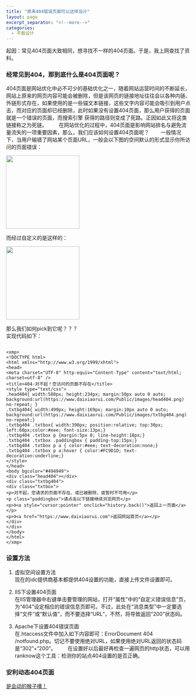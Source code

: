 ```yaml
---
title: "原来404错误页面可以这样设计"
layout: page
excerpt_separator: "<!--more-->"
categories:
  - 平面设计
---
```


起因：常见404页面大致相同，想寻找不一样的404页面。于是，我上网查找了资料。
<!--more-->
### 经常见到404，那到底什么是404页面呢？
404页面是网站优化中必不可少的基础优化之一，随着网站运营时间的不断延长，网站上原来的网页内容可能会被删除，但是该网页的链接地址往往会以各种内链、外链形式存在，如果使用的是一些锚文本链接，这些文字内容可能会吸引到用户点击，而对应的页面却已经删除，此时如果没有设置404页面，那么用户获得的页面就是一个错误的页面，而搜索引擎 获得的路径则变成了死路。正因如此又将这类链接称之为死链。
　　在网站优化的过程中，404页面是影响网站排名与避免流量流失的一项重要因素，那么，我们应该如何设置404页面呢？
　　一般情况下，当用户输错了网站某个页面URL，一般会以下图的空间默认的形式显示你所访问的页面错误：
　　
　　

<img src="https://gitee.com/chen_ke_715/jekyll-theme-basically-basic/blob/gh_pages/assets/images/404_normal.jpg" width="200px" height="200px" />
   
   而经过自定义的是这样的：  

<img src="https://gitee.com/chen_ke_715/jekyll-theme-basically-basic/blob/gh_pages/assets/images/404_unique.jpg" width="200px" height="200px" /> 
 
 那么我们如何pick到它呢？？？  
 实现代码如下：  
```

<xmp>
<!DOCTYPE html>
<html xmlns="http://www.w3.org/1999/xhtml">
<head> 
<meta charset="UTF-8" http-equiv="Content-Type" content="text/html; charset=utf-8" /> 
<title>404-对不起！您访问的页面不存在</title> 
<style type="text/css"> 
.head404{ width:580px; height:234px; margin:50px auto 0 auto; background:url(https://www.daixiaorui.com/Public/images/head404.png) no-repeat; }
.txtbg404{ width:499px; height:169px; margin:10px auto 0 auto; background:url(https://www.daixiaorui.com/Public/images/txtbg404.png) no-repeat;}
.txtbg404 .txtbox{ width:390px; position:relative; top:30px; left:60px;color:#eee; font-size:13px;}
.txtbg404 .txtbox p {margin:5px 0; line-height:18px;} 
.txtbg404 .txtbox .paddingbox { padding-top:15px;} 
.txtbg404 .txtbox p a { color:#eee; text-decoration:none;} 
.txtbg404 .txtbox p a:hover { color:#FC9D1D; text-decoration:underline;}
</style> 
</head> 
<body bgcolor="#494949">
<div class="head404"></div>
<div class="txtbg404">
<div class="txtbox">
<p>对不起，您请求的页面不存在、或已被删除、或暂时不可用</p>
<p class="paddingbox">请点击以下链接继续浏览网页</p>
<p>》<a style="cursor:pointer" οnclick="history.back()">返回上一页面</a></p>
<p>》<a href="https://www.daixiaorui.com">返回网站首页</a></p>
</div>
</div>
</body>
</html>
</xmp>

```
###  设置方法 
1. 虚拟空间设置方法    
现在的idc提供商基本都提供404设置的功能，直接上传文件设置即可。

2. IIS下设置404页面  
在IIS管理器中右键单击要管理的网站，打开“属性”中的“自定义错误信息”页，为“404”设定相应的错误信息页即可。不过，此处在“消息类型”中一定要选择“文件”或“默认值”，而不要选择“URL”，不然，将导致返回“200”状态码。
3. Apache下设置404错误页面  
在.htaccess文件中加入如下内容即可：ErrorDocument 404 /notfound.php。切记不要使用绝对URL，如果使用绝对URL返回的状态码是“302”+“200”。
　　在设置好以后最好再检查一遍网页的http状态，可以用ranknow这个工具：检测你的站点404设置的是否正确。

###  安利动态404页面  
[是会动的猴子噢！](https://codepen.io/thejohnyagiz/pen/npDyq?__cf_chl_jschl_tk__=8b3a22438ac505bd5b6cb493b6a55ad792a93088-1577259573-0-AYhZJWr54GbS63sVkQG_NCE-f4NwvTNOM_YTmKWCfpsUZOJQ-PNCzbKi9yp1GMzghVxxe3dqEwmpfzDcelOZ1qEaA2njNqVrFtbmu-poqZDXwX_1EHy-UvBBj9n97Tnl2nydYClIGb5aYOXW8nvqbW6TF0jftoJxnVAUwzeRys2_MLYa-Etn7qD-D1BTIbTTSHijeS4bD9Cb0SpYRzaAJ0ZqJFBHtXpmcmC3XMStS4ttUQMxuZz3Ge3Gdbklr-BnJgp1KtfVxnXKocE6Zm8PXQL-fVrSl7GYGorNUGVh8DkoDaVAuMCjbKq4lu4YNCSDTBtbfFoKz_HAVYWhLPqelU_6uVOcFpuzGp0bHa3sC0ti)
   